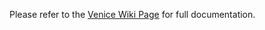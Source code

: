 Please refer to the [Venice Wiki Page](https://github.com/venicegeo/venice/wiki/Pz-JobManager) for full documentation.

